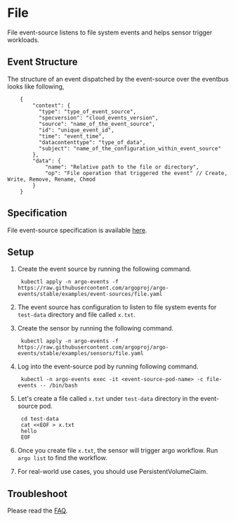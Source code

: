 # File

File event-source listens to file system events and helps sensor trigger workloads.

## Event Structure
The structure of an event dispatched by the event-source over the eventbus looks like following,

        {
            "context": {
              "type": "type_of_event_source",
              "specversion": "cloud_events_version",
              "source": "name_of_the_event_source",
              "id": "unique_event_id",
              "time": "event_time",
              "datacontenttype": "type_of_data",
              "subject": "name_of_the_configuration_within_event_source"
            },
            "data": {
                "name": "Relative path to the file or directory",
                "op": "File operation that triggered the event" // Create, Write, Remove, Rename, Chmod
            }
        }


## Specification

File event-source specification is available [here](https://github.com/argoproj/argo-events/blob/master/api/event-source.md#fileeventsource).

## Setup

1. Create the event source by running the following command.

        kubectl apply -n argo-events -f https://raw.githubusercontent.com/argoproj/argo-events/stable/examples/event-sources/file.yaml

1. The event source has configuration to listen to file system events for `test-data` directory and file called `x.txt`.

1. Create the sensor by running the following command.

        kubectl apply -n argo-events -f https://raw.githubusercontent.com/argoproj/argo-events/stable/examples/sensors/file.yaml

1. Log into the event-source pod by running following command.

        kubectl -n argo-events exec -it <event-source-pod-name> -c file-events -- /bin/bash

1. Let's create a file called `x.txt` under `test-data` directory in the event-source pod.
 
        cd test-data
        cat <<EOF > x.txt
        hello
        EOF

1. Once you create file `x.txt`, the sensor will trigger argo workflow.  Run `argo list` to find the workflow. 

1. For real-world use cases, you should use PersistentVolumeClaim.
                                                                  
## Troubleshoot
Please read the [FAQ](https://argoproj.github.io/argo-events/FAQ/). 
